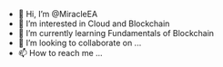 - 👋 Hi, I’m @MiracleEA
- 👀 I’m interested in Cloud and Blockchain 
- 🌱 I’m currently learning Fundamentals of Blockchain
- 💞️ I’m looking to collaborate on ...
- 📫 How to reach me ...

<!---
MiracleEA/MiracleEA is a ✨ special ✨ repository because its `README.md` (this file) appears on your GitHub profile.
You can click the Preview link to take a look at your changes.
--->
